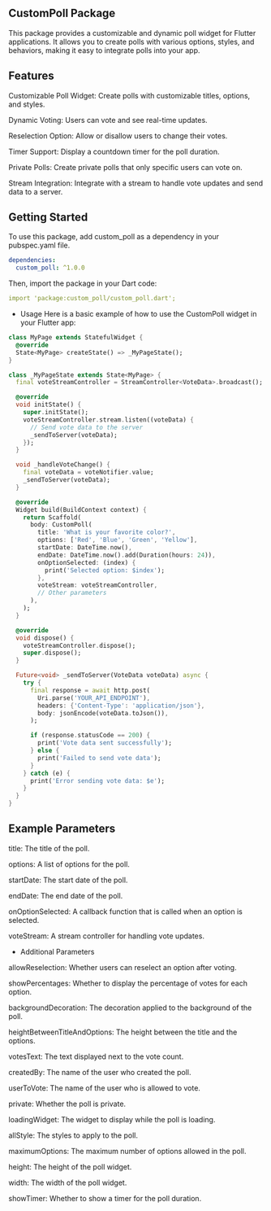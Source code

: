 ## CustomPoll Package
This package provides a customizable and dynamic poll widget for Flutter applications. It allows you to create polls with various options, styles, and behaviors, making it easy to integrate polls into your app.

## Features
Customizable Poll Widget: Create polls with customizable titles, options, and styles.

Dynamic Voting: Users can vote and see real-time updates.

Reselection Option: Allow or disallow users to change their votes.

Timer Support: Display a countdown timer for the poll duration.

Private Polls: Create private polls that only specific users can vote on.

Stream Integration: Integrate with a stream to handle vote updates and send data to a server.

## Getting Started

To use this package, add custom_poll as a dependency in your pubspec.yaml file.

```yaml
dependencies:
  custom_poll: ^1.0.0
```
Then, import the package in your Dart code:

```yaml
import 'package:custom_poll/custom_poll.dart';
```

- Usage
Here is a basic example of how to use the CustomPoll widget in your Flutter app:

```dart
class MyPage extends StatefulWidget {
  @override
  State<MyPage> createState() => _MyPageState();
}

class _MyPageState extends State<MyPage> {
  final voteStreamController = StreamController<VoteData>.broadcast();

  @override
  void initState() {
    super.initState();
    voteStreamController.stream.listen((voteData) {
      // Send vote data to the server
      _sendToServer(voteData);
    });
  }

  void _handleVoteChange() {
    final voteData = voteNotifier.value;
    _sendToServer(voteData);
  }

  @override
  Widget build(BuildContext context) {
    return Scaffold(
      body: CustomPoll(
        title: 'What is your favorite color?',
        options: ['Red', 'Blue', 'Green', 'Yellow'],
        startDate: DateTime.now(),
        endDate: DateTime.now().add(Duration(hours: 24)),
        onOptionSelected: (index) {
          print('Selected option: $index');
        },
        voteStream: voteStreamController,
        // Other parameters
      ),
    );
  }

  @override
  void dispose() {
    voteStreamController.dispose();
    super.dispose();
  }

  Future<void> _sendToServer(VoteData voteData) async {
    try {
      final response = await http.post(
        Uri.parse('YOUR_API_ENDPOINT'),
        headers: {'Content-Type': 'application/json'},
        body: jsonEncode(voteData.toJson()),
      );

      if (response.statusCode == 200) {
        print('Vote data sent successfully');
      } else {
        print('Failed to send vote data');
      }
    } catch (e) {
      print('Error sending vote data: $e');
    }
  }
}
```

## Example Parameters
title: The title of the poll.

options: A list of options for the poll.

startDate: The start date of the poll.

endDate: The end date of the poll.

onOptionSelected: A callback function that is called when an option is selected.

voteStream: A stream controller for handling vote updates.

- Additional Parameters

allowReselection: Whether users can reselect an option after voting.

showPercentages: Whether to display the percentage of votes for each option.

backgroundDecoration: The decoration applied to the background of the poll.

heightBetweenTitleAndOptions: The height between the title and the options.

votesText: The text displayed next to the vote count.

createdBy: The name of the user who created the poll.

userToVote: The name of the user who is allowed to vote.

private: Whether the poll is private.

loadingWidget: The widget to display while the poll is loading.

allStyle: The styles to apply to the poll.

maximumOptions: The maximum number of options allowed in the poll.

height: The height of the poll widget.

width: The width of the poll widget.

showTimer: Whether to show a timer for the poll duration.